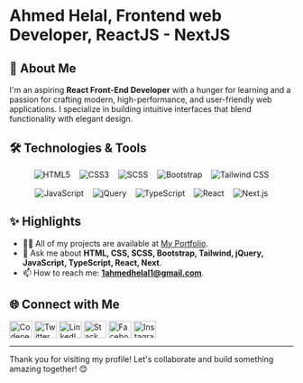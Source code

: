 

<!-- <img src="https://github.com/HELAL15/cover-png/blob/master/cover1.png" alt="helal15" /> -->
<h1> Ahmed Helal, Frontend web Developer, ReactJS - NextJS</h1>

## 🚀 About Me
I'm an aspiring **React Front-End Developer** with a hunger for learning and a passion for crafting modern, high-performance, and user-friendly web applications. I specialize in building intuitive interfaces that blend functionality with elegant design.

## 🛠️ Technologies & Tools
<div style="display: flex; flex-wrap: wrap; align-items: center; justify-content: center; gap:1rem;">
  <img src="https://img.shields.io/badge/-HTML5-E34F26?style=flat-square&logo=html5&logoColor=white" alt="HTML5">
  <img src="https://img.shields.io/badge/-CSS3-1572B6?style=flat-square&logo=css3&logoColor=white" alt="CSS3">
  <img src="https://img.shields.io/badge/-SCSS-CC6699?style=flat-square&logo=sass&logoColor=white" alt="SCSS">
  <img src="https://img.shields.io/badge/-Bootstrap-7952B3?style=flat-square&logo=bootstrap&logoColor=white" alt="Bootstrap">
  <img src="https://img.shields.io/badge/-Tailwind%20CSS-38B2AC?style=flat-square&logo=tailwind-css&logoColor=white" alt="Tailwind CSS">
  <img src="https://img.shields.io/badge/-JavaScript-F7DF1E?style=flat-square&logo=javascript&logoColor=black" alt="JavaScript">
  <img src="https://img.shields.io/badge/-jQuery-0769AD?style=flat-square&logo=jquery&logoColor=white" alt="jQuery">
  <img src="https://img.shields.io/badge/-TypeScript-3178C6?style=flat-square&logo=typescript&logoColor=white" alt="TypeScript">
  <img src="https://img.shields.io/badge/-React-61DAFB?style=flat-square&logo=react&logoColor=black" alt="React">
  <img src="https://img.shields.io/badge/-Next.js-000000?style=flat-square&logo=nextdotjs&logoColor=white" alt="Next.js">
</div>

## ✨ Highlights
<!-- - 🔭 Currently working on [tastebite](https://github.com/HELAL15/tastebite), a modern food recipes platform. demo: [demo](https://tastebite-alpha.vercel.app/) -->
- 👨‍💻 All of my projects are available at [My Portfolio](https://portfolio-helal.vercel.app/).
- 💬 Ask me about **HTML, CSS, SCSS, Bootstrap, Tailwind, jQuery, JavaScript, TypeScript, React, Next**.
- 📫 How to reach me: **1ahmedhelal1@gmail.com**.

<!--## 📈 Stats
<div style="display: flex; flex-wrap: wrap; align-items: center; justify-content: space-between;">
  <img src="https://github-readme-stats.vercel.app/api?username=HELAL15&show_icons=true&theme=radical" alt="GitHub Stats" style="max-width: 49%;">
  <img src="https://github-readme-stats.vercel.app/api/top-langs/?username=HELAL15&layout=compact&theme=radical" alt="Top Languages" style="max-width: 50%; ">
</div> -->

## 🌐 Connect with Me

<p align="left">
<a href="https://codepen.io/@zevseqzp-the-animator" target="blank"><img align="center" src="https://raw.githubusercontent.com/rahuldkjain/github-profile-readme-generator/master/src/images/icons/Social/codepen.svg" alt="Codepen" height="30" width="40" /></a>
<a href="https://twitter.com/_a_helal_" target="blank"><img align="center" src="https://raw.githubusercontent.com/rahuldkjain/github-profile-readme-generator/master/src/images/icons/Social/twitter.svg" alt="Twitter" height="30" width="40" /></a>
<a href="https://linkedin.com/in/ahmed-helal-2165b8156" target="blank"><img align="center" src="https://raw.githubusercontent.com/rahuldkjain/github-profile-readme-generator/master/src/images/icons/Social/linked-in-alt.svg" alt="LinkedIn" height="30" width="40" /></a>
<a href="https://stackoverflow.com/users/22085538" target="blank"><img align="center" src="https://raw.githubusercontent.com/rahuldkjain/github-profile-readme-generator/master/src/images/icons/Social/stack-overflow.svg" alt="Stack Overflow" height="30" width="40" /></a>
<a href="https://fb.com/ahmed.helal.23" target="blank"><img align="center" src="https://raw.githubusercontent.com/rahuldkjain/github-profile-readme-generator/master/src/images/icons/Social/facebook.svg" alt="Facebook" height="30" width="40" /></a>
<a href="https://instagram.com/_helal_15_" target="blank"><img align="center" src="https://raw.githubusercontent.com/rahuldkjain/github-profile-readme-generator/master/src/images/icons/Social/instagram.svg" alt="Instagram" height="30" width="40" /></a>
</p>

<!--## ☕ Support
<p><a href="https://www.buymeacoffee.com/helall"> <img align="left" src="https://cdn.buymeacoffee.com/buttons/v2/default-yellow.png" height="50" width="210" alt="Buy Me A Coffee" /></a></p><br><br>
-->
---
Thank you for visiting my profile! Let's collaborate and build something amazing together! 😊
